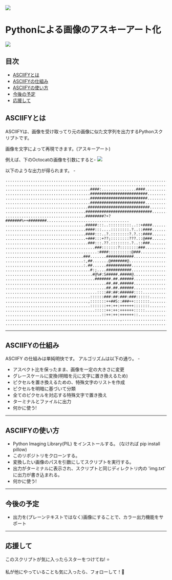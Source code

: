 ![](https://github.com/RameshAditya/asciify/blob/master/github-resources/logo.JPG)
# Pythonによる画像のアスキーアート化


![](https://github.com/RameshAditya/asciify/blob/master/github-resources/sample.gif)

## 目次
- [ASCIIFYとは](#asciifyとは)
- [ASCIIFYの仕組み](#asciifyの仕組み)
- [ASCIIFYの使い方](#asciifyの使い方)
- [今後の予定](#今後の予定)
- [応援して](#応援して)

## ASCIIFYとは

ASCIIFYは、画像を受け取ってり元の画像に似た文字列を出力するPythonスクリプトです。


画像を文字によって再現できます。(アスキーアート)

例えば、下のOctocatの画像を引数にすると-
![](https://github.com/RameshAditya/asciify/blob/master/octocat.png)

以下のような出力が得られます。 -

```
....................................................................................................
....................................................................................................
.....................................####:...............####.......................................
.....................................#########################......................................
.....................................#########################......................................
.....................................########################.......................................
....................................###########################.....................................
...................................#############################....................................
...................................########?+?#######%++########....................................
...................................#####:::..::::::::::..::+####....................................
...................................####:::....::::::::.?..::####....................................
...................................####:::..?.::::::::?.?.::####....................................
...................................+###:::+??;::::::::???.::@###....................................
....................................###:::.??.::::::::.?..::###.....................................
.......................................###:::::::?::::::::###.......................................
........................................:####::::::::::@###.........................................
..................................###.......############............................................
..................................:,##.......@#######@..............................................
..................................:.##......###########.............................................
.....................................#:;....###########.............................................
......................................#@%#:S#####.#####@............................................
.......................................#######.##.######............................................
............................................##.##.######............................................
............................................##.##.######............................................
........................................::::##:##:######::::........................................
.....................................::::::###:##:###:###::::::.....................................
....................................,:::::::++##S::###++:::::::.....................................
.....................................:::::::++:++:++++++:::::::.....................................
.......................................:::::++:++:++++++:::::.......................................
..........................................::++:++:++++++::..........................................
..................................................,.................................................
....................................................................................................
```
-------------------------------------------------------------------------------------------------------
## ASCIIFYの仕組み
ASCIIFY の仕組みは単純明快です。
アルゴリズムは以下の通り。 -
- アスペクト比を保ったまま、画像を一定の大きさに変更
- グレースケールに変換(明暗を元に文字に置き換えるため)
- ピクセルを置き換えるための、特殊文字のリストを作成
- ピクセルを明暗に基づいて分類
- 全てのピクセルを対応する特殊文字で置き換え
- ターミナルとファイルに出力
- 何かに使う!

-------------------------------------------------------------------------------------------------------
## ASCIIFYの使い方
- Python Imaging Library(PIL) をインストールする。 (なければ pip install pillow)
- このリポジトリをクローンする。
- 変換したい画像のパスを引数にしてスクリプトを実行する。
- 出力がターミナルに表示され、スクリプトと同じディレクトリ内の 'img.txt' に出力が書き込まれる。
- 何かに使う!

-------------------------------------------------------------------------------------------------------
## 今後の予定
- 出力を(プレーンテキストではなく)画像にすることで、カラー出力機能をサポート

-------------------------------------------------------------------------------------------------------
## 応援して
このスクリプトが気に入ったらスターをつけてね! :star:

私が他にやっていることも気に入ったら、フォローして！:slightly_smiling_face:
